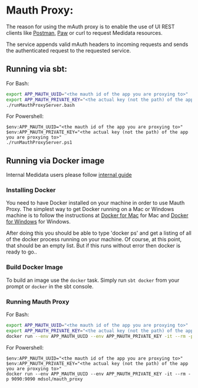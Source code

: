 # Mauth Proxy:
The reason for using the mAuth proxy is to enable the use of UI REST clients like 
[Postman](https://www.getpostman.com/postman), [Paw](https://paw.cloud/) or curl to request Medidata resources.

The service appends valid mAuth headers to incoming requests and 
sends the authenticated request to the requested service.

## Running via sbt:
For Bash:
```bash
export APP_MAUTH_UUID="<the mauth id of the app you are proxying to>"
export APP_MAUTH_PRIVATE_KEY="<the actual key (not the path) of the app you are proxying to>"
./runMauthProxyServer.bash
```

For Powershell:
```posh
$env:APP_MAUTH_UUID="<the mauth id of the app you are proxying to>"
$env:APP_MAUTH_PRIVATE_KEY="<the actual key (not the path) of the app you are proxying to>"
./runMauthProxyServer.ps1
```

## Running via Docker image

Internal Medidata users please follow [internal guide](https://mdsol.jiveon.com/community/research-development/app-dev/platform-development/services/mauth/blog/2018/03/06/use-mauthed-service-with-a-mauth-unaware-client)

### Installing Docker
You need to have Docker installed on your machine in order to use Mauth Proxy. The simplest way to get Docker running 
on a Mac or Windows machine is to follow the instructions at 
[Docker for Mac](https://docs.docker.com/#/docker-for-mac) for Mac and 
[Docker for Windows](https://store.docker.com/editions/community/docker-ce-desktop-windows) for Windows.

After doing this you should be able to type 'docker ps' and get a listing of all of the
docker process running on your machine. Of course, at this point,
that should be an empty list.  But if this runs without error then docker is ready to go..

### Build Docker Image
To build an image use the `docker` task. Simply run `sbt docker` from your prompt or `docker` in the sbt console.


### Running Mauth Proxy
For Bash:
```bash
export APP_MAUTH_UUID="<the mauth id of the app you are proxying to>"
export APP_MAUTH_PRIVATE_KEY="<the actual key (not the path) of the app you are proxying to>"
docker run --env APP_MAUTH_UUID --env APP_MAUTH_PRIVATE_KEY -it --rm -p 9090:9090 mdsol/mauth_proxy
```

For Powershell:
```posh
$env:APP_MAUTH_UUID="<the mauth id of the app you are proxying to>"
$env:APP_MAUTH_PRIVATE_KEY="<the actual key (not the path) of the app you are proxying to>"
docker run --env APP_MAUTH_UUID --env APP_MAUTH_PRIVATE_KEY -it --rm -p 9090:9090 mdsol/mauth_proxy
```
